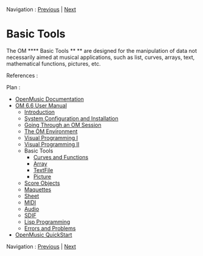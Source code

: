 Navigation : [Previous](FileBoxIterations "page
précédente\(Designing Iterations\)") | [Next](CurvesAndFunctions
"Next\(Curves and Functions\)")

# Basic Tools

The OM **** Basic Tools ** ** are designed for the  manipulation of data not
necessarily aimed at musical applications, such as list, curves, arrays, text,
mathematical functions, pictures, etc.

References :

Plan :

  * [OpenMusic Documentation](OM-Documentation)
  * [OM 6.6 User Manual](OM-User-Manual)
    * [Introduction](00-Sommaire)
    * [System Configuration and Installation](Installation)
    * [Going Through an OM Session](Goingthrough)
    * [The OM Environment](Environment)
    * [Visual Programming I](BasicVisualProgramming)
    * [Visual Programming II](AdvancedVisualProgramming)
    * Basic Tools
      * [Curves and Functions](CurvesAndFunctions)
      * [Array](ClassArray)
      * [TextFile](textfile)
      * [Picture](Picture)
    * [Score Objects](ScoreObjects)
    * [Maquettes](Maquettes)
    * [Sheet](Sheet)
    * [MIDI](MIDI)
    * [Audio](Audio)
    * [SDIF](SDIF)
    * [Lisp Programming](Lisp)
    * [Errors and Problems](errors)
  * [OpenMusic QuickStart](QuickStart-Chapters)

Navigation : [Previous](FileBoxIterations "page
précédente\(Designing Iterations\)") | [Next](CurvesAndFunctions
"Next\(Curves and Functions\)")

